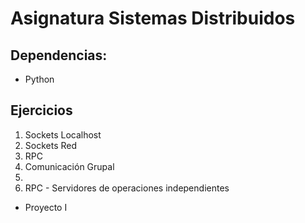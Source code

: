 # Asignatura Sistemas Distribuidos
<!-- [![Build Status](https://travis-ci.org/aerendon/Distribuidos.svg?branch=master)](https://travis-ci.org/aerendon/Distribuidos) -->

## Dependencias:
* Python

## Ejercicios
1. Sockets Localhost
2. Sockets Red
3. RPC
4. Comunicación Grupal
5. 
6. RPC - Servidores de operaciones independientes

* Proyecto I
